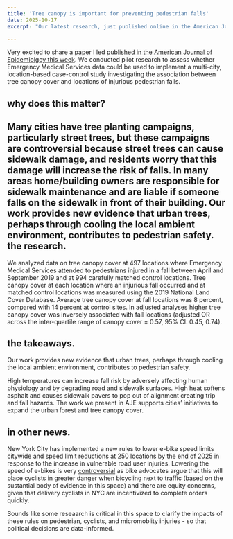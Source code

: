 ```yaml
---
title: 'Tree canopy is important for preventing pedestrian falls'
date: 2025-10-17
excerpt: "Our latest research, just published online in the American Journal of Epidemiology, suggests that higher levels of tree canopy cover helps prevent injurious pedestrian falls."

---
```


Very excited to share a paper I led [published in the American Journal of Epidemiolgoy this week](https://doi.org/10.1093/aje/kwaf231). We conducted pilot research to assess whether Emergency Medical Services data could be used to implement a multi-city, location-based case-control study investigating the association between tree canopy cover and locations of injurious pedestrian falls. 

why does this matter?
------
Many cities have tree planting campaigns, particularly street trees, but these campaigns are controversial because street trees can cause sidewalk damage, and residents worry that this damage will increase the risk of falls.  In many areas home/building owners are responsible for sidewalk maintenance and are liable if someone falls on the sidewalk in front of their building.  Our work provides new evidence that urban trees, perhaps through cooling the local ambient environment, contributes to pedestrian safety.
the research.
------

We analyzed data on tree canopy cover at 497 locations where Emergency Medical Services attended to pedestrians injured in a fall between April and September 2019 and at 994 carefully matched control locations. Tree canopy cover at each location where an injurious fall occurred and at matched control locations was measured using the 2019 National Land Cover Database. Average tree canopy cover at fall locations was 8 percent, compared with 14 percent at control sites. In adjusted analyses higher tree canopy cover was inversely associated with fall locations (adjusted OR across the inter-quartile range of canopy cover = 0.57, 95% CI: 0.45, 0.74). 

the takeaways.
------
Our work provides new evidence that urban trees, perhaps through cooling the local ambient environment, contributes to pedestrian safety.

High temperatures can increase fall risk by adversely affecting human physiology and by degrading road and sidewalk surfaces. High heat softens asphalt and causes sidewalk pavers to pop out of alignment creating trip and fall hazards. The work we present in AJE supports cities’ initiatives to expand the urban forest and tree canopy cover.

in other news.
------

New York City has implemented a new rules to lower e-bike speed limits citywide and speed limit reductions at 250 locations by the end of 2025 in response to the increase in vulnerable road user injuries. 
Lowering the speed of e-bikes is very [controversial](https://nyc.streetsblog.org/2025/09/25/its-bullshit-dot-deflects-concerns-over-e-bike-speed-limit) as bike advocates argue that this will place cyclists in greater danger when bicycling next to traffic (based on the sustantial body of evidence in this space) and there are equity concerns, given that delivery cyclists in NYC are incentivized to complete orders quickly.

Sounds like some reseaarch is critical in this space to clarify the impacts of these rules on pedestrian, cyclists, and micromoblity injuries - so that political decisions are data-informed.
